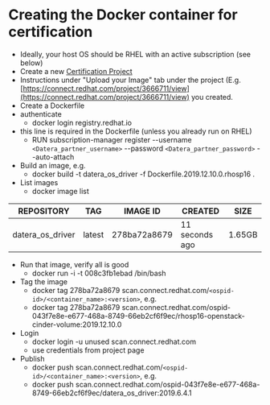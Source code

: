 # Creating the Docker container for certification

- Ideally, your host OS should be RHEL with an active subscription (see below)
- Create a new [Certification Project](https://connect.redhat.com/zones/red-hat-openstack-nfv/certify)
- Instructions under "Upload your Image" tab under the project (E.g. [https://connect.redhat.com/project/3666711/view](https://connect.redhat.com/project/3666711/view) you created.
- Create a Dockerfile
- authenticate
    - docker login registry.redhat.io
- this line is required in the Dockerfile (unless you already run on RHEL)
    - RUN subscription-manager register --username `<Datera_partner_username>` --password `<Datera_partner_password>` --auto-attach
- Build an image, e.g.
    - docker build -t datera_os_driver -f Dockerfile.2019.12.10.0.rhosp16 .
- List images
    - docker image list

| REPOSITORY | TAG | IMAGE ID | CREATED | SIZE |
| ---------- | --- | -------- | ------- | ---- |
| datera_os_driver | latest | 278ba72a8679 | 11 seconds ago | 1.65GB |

- Run that image, verify all is good
    - docker run -i -t 008c3fb1ebad /bin/bash
- Tag the image
    - docker tag 278ba72a8679 scan.connect.redhat.com/`<ospid-id>/<container_name>:<version>`, e.g.
    - docker tag 278ba72a8679 scan.connect.redhat.com/ospid-043f7e8e-e677-468a-8749-66eb2cf6f9ec/rhosp16-openstack-cinder-volume:2019.12.10.0
- Login
    - docker login -u unused scan.connect.redhat.com
    - use credentials from project page
- Publish
    - docker push scan.connect.redhat.com/`<ospid-id>/<container_name>:<version>`, e.g.
    - docker push scan.connect.redhat.com/ospid-043f7e8e-e677-468a-8749-66eb2cf6f9ec/datera_os_driver:2019.6.4.1
